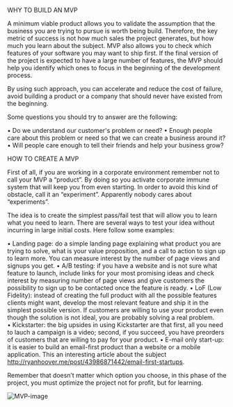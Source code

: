 WHY TO BUILD AN MVP

A minimum viable product allows you to validate the assumption that the business you are trying to pursue is worth being build. Therefore, the key metric of success is not how much sales the project generates, but how much you learn about the subject. MVP also allows you to check which features of your software you may want to ship first. If the final version of the project is expected to have a large number of features, the MVP should help you identify which ones to focus in the beginning of the development process.

By using such approach, you can accelerate and reduce the cost of failure, avoid building a product or a company that should never have existed from the beginning. 

Some questions you should try to answer are the following:

•	Do we understand our customer's problem or need?
•	Enough people care about this problem or need so that we can create a business around it?
•	Will people care enough to tell their friends and help your business grow?

HOW TO CREATE A MVP

First of all, if you are working in a corporate environment remember not to call your MVP a “product”. By doing so you activate corporate immune system that will keep you from even starting. In order to avoid this kind of obstacle, call it an “experiment”. Apparently nobody cares about “experiments”.

The idea is to create the simplest pass/fail test that will allow you to learn what you need to learn. 
There are several ways to test your idea without incurring in large initial costs. Here follow some examples:

•	Landing page: do a simple landing page explaining what product you are trying to solve, what is your value proposition, and a call to action to sign up to learn more. You can measure interest by the number of page views and signups you get.
•	A/B testing: if you have a website and is not sure what feature to launch, include links for your most promising ideas and check interest by measuring number of page views and give customers the possibility to sign up to be contacted once the feature is ready. 
•	LoF (Low Fidelity): instead of creating the full product with all the possible features clients might want, develop the most relevant feature and ship it in the simplest possible version. If customers are willing to use your product even though the solution is not ideal, you are probably solving a real problem.  
•	Kickstarter: the big upsides in using Kickstarter are that first, all you need to lauch a campaign is a video; second, if you succeed, you have preorders of customers that are willing to pay for your product. 
•	E-mail only start-up: it is easier to build an email-first product than a website or a mobile application. This an interesting article about the subject http://ryanhoover.me/post/43986871442/email-first-startups. 

Remember that doesn’t matter which option you choose, in this phase of the project, you must optimize the project not for profit, but for learning.

![MVP-image](http://www.romanpichler.com/wp-content/uploads/2013/10/BuildMeasureLearn.jpg)

